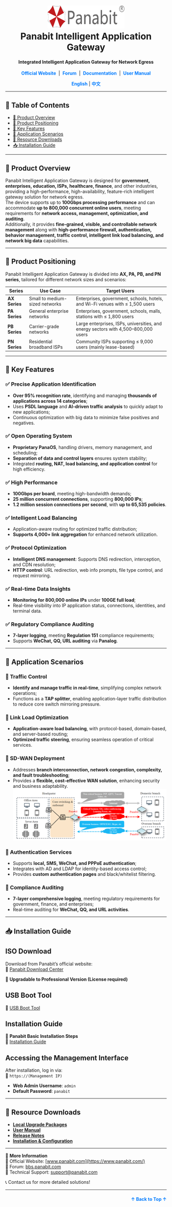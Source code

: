 <a name="readme-top"></a>
<h1 align="center">
  <img src="Assets/Panabit.png" alt="Panabit" width="240" height="72">
  <br>
  Panabit Intelligent Application Gateway
</h1>
<h4 align="center">Integrated Intelligent Application Gateway for Network Egress</h4>

<div align="center">
  <a href="https://www.panabit.com/" style="color: #007bff; text-decoration: none; font-weight: bold;">Official Website</a> &nbsp;|&nbsp;
  <a href="https://bbs.panabit.com/" style="color: #007bff; text-decoration: none; font-weight: bold;">Forum</a> &nbsp;|&nbsp;
  <a href="Config/English Version" style="color: #007bff; text-decoration: none; font-weight: bold;">Documentation</a> &nbsp;|&nbsp;
  <a href="Guide" style="color: #007bff; text-decoration: none; font-weight: bold;">User Manual</a>
</div>

<p align="center">
  <span style="color: #007bff; font-weight: bold;">English</span> | <a href="README.md" style="color: #007bff; text-decoration: none; font-weight: bold;">中文</a>
</p>

---

## 📖 Table of Contents
- [📌 Product Overview](#-product-overview)
- [🔹 Product Positioning](#-product-positioning)
- [🚀 Key Features](#-key-features)
- [🎯 Application Scenarios](#-application-scenarios)
- [📂 Resource Downloads](#-resource-downloads)
- [📥 Installation Guide](#-installation-guide)

---

## 📌 Product Overview
Panabit Intelligent Application Gateway is designed for **government, enterprises, education, ISPs, healthcare, finance**, and other industries, providing a high-performance, high-availability, feature-rich intelligent gateway solution for network egress.  
The device supports up to **100Gbps processing performance** and can accommodate **up to 800,000 concurrent online users**, meeting requirements for **network access, management, optimization, and auditing**.  
Additionally, it provides **fine-grained, visible, and controllable network management** along with **high-performance firewall, authentication, behavior management, traffic control, intelligent link load balancing, and network big data** capabilities.

---

## 🔹 Product Positioning
Panabit Intelligent Application Gateway is divided into **AX, PA, PB, and PN series**, tailored for different network sizes and scenarios:

| **Series**   | **Use Case**             | **Target Users**                                                     |
|-------------|-------------------------|----------------------------------------------------------------------|
| **AX Series** | Small to medium-sized networks | Enterprises, government, schools, hotels, and Wi-Fi venues with ≤ 1,500 users |
| **PA Series** | General enterprise networks | Enterprises, government, schools, malls, stations with ≤ 1,800 users |
| **PB Series** | Carrier-grade networks | Large enterprises, ISPs, universities, and energy sectors with 4,500–800,000 users |
| **PN Series** | Residential broadband ISPs | Community ISPs supporting ≤ 9,000 users (mainly lease-based) |

---

## 🚀 Key Features

### ✅ Precise Application Identification
- **Over 95% recognition rate**, identifying and managing **thousands of applications across 14 categories**;
- Uses **PSDL language** and **AI-driven traffic analysis** to quickly adapt to new applications;
- Continuous optimization with big data to minimize false positives and negatives.

### ✅ Open Operating System
- **Proprietary PanaOS**, handling drivers, memory management, and scheduling;
- **Separation of data and control layers** ensures system stability;
- Integrated **routing, NAT, load balancing, and application control** for high efficiency.

### ✅ High Performance
- **100Gbps per board**, meeting high-bandwidth demands;
- **25 million concurrent connections**, supporting **800,000 IPs**;
- **1.2 million session connections per second**, with **up to 65,535 policies**.

### ✅ Intelligent Load Balancing
- Application-aware routing for optimized traffic distribution;
- **Supports 4,000+ link aggregation** for enhanced network utilization.

### ✅ Protocol Optimization
- **Intelligent DNS management**: Supports DNS redirection, interception, and CDN resolution;
- **HTTP control**: URL redirection, web info prompts, file type control, and request mirroring.

### ✅ Real-time Data Insights
- **Monitoring for 800,000 online IPs** under **100GE full load**;
- Real-time visibility into IP application status, connections, identities, and terminal data.

### ✅ Regulatory Compliance Auditing
- **7-layer logging**, meeting **Regulation 151** compliance requirements;
- Supports **WeChat, QQ, URL auditing** via **Panalog**.

---

## 🎯 Application Scenarios

### 📌 Traffic Control
- **Identify and manage traffic in real-time**, simplifying complex network operations;
- Functions as a **TAP splitter**, enabling application-layer traffic distribution to reduce core switch mirroring pressure.

### 📌 Link Load Optimization
- **Application-aware load balancing**, with protocol-based, domain-based, and server-based routing;
- **Optimized traffic steering**, ensuring seamless operation of critical services.

### 📌 SD-WAN Deployment
- Addresses **branch interconnection, network congestion, complexity, and fault troubleshooting**;
- Provides a **flexible, cost-effective WAN solution**, enhancing security and business adaptability.  
  ![SD-WAN](Assets/SDWAN_EN.png)

### 📌 Authentication Services
- Supports **local, SMS, WeChat, and PPPoE authentication**;
- Integrates with AD and LDAP for identity-based access control;
- Provides **custom authentication pages** and black/whitelist filtering.

### 📌 Compliance Auditing
- **7-layer comprehensive logging**, meeting regulatory requirements for government, finance, and enterprises;
- Real-time auditing for **WeChat, QQ, and URL activities**.

---

## 📥 Installation Guide
## ISO Download
Download from Panabit’s official website:  
🔗 [Panabit Download Center](https://www.panabit.com/download)

📌 **Upgradable to Professional Version (License required)**

## USB Boot Tool
🔗 [USB Boot Tool](http://bbs.panabit.com/thread-11407-1-1.html)

## Installation Guide
📖 **Panabit Basic Installation Steps**  
🔗 [Installation Guide](https://bbs.panabit.com/thread-23842-1-1.html)

## Accessing the Management Interface
After installation, log in via:  
🔗 `https://(Management IP)`  

- **Web Admin Username**: `admin`
- **Default Password**: `panabit`

---

## 📂 Resource Downloads

- **[Local Upgrade Packages](package/)**  
- **[User Manual](Guide/)**  
- **[Release Notes](Guide/)**  
- **[Installation & Configuration](Config/)**  

---

📢 **More Information**  
🔗 Official Website: [www.panabit.com](https://www.panabit.com/)  
🔗 Forum: [bbs.panabit.com](https://bbs.panabit.com/)  
🔗 Technical Support: support@panabit.com

📞 Contact us for more detailed solutions!

---

<p align="right" style="font-size: 14px; color: #555; margin-top: 20px;">
  <a href="#readme-top" style="text-decoration: none; color: #007bff; font-weight: bold;">↑ Back to Top ↑</a>
</p>

